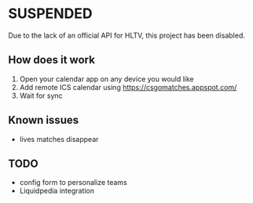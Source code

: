 # SUSPENDED
Due to the lack of an official API for HLTV, this project has been disabled. 

## How does it work
1. Open your calendar app on any device you would like
2. Add remote ICS calendar using https://csgomatches.appspot.com/
3. Wait for sync

## Known issues
* lives matches disappear

## TODO
* config form to personalize teams
* Liquidpedia integration
